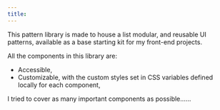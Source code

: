 ```yaml
---
title:
---
```


This pattern library is made to house a list modular, and reusable UI patterns, available as a base starting kit for my front-end projects.

All the components in this library are:

- Accessible,
- Customizable, with the custom styles set in CSS variables defined locally for each component,

I tried to cover as many important components as possible......
